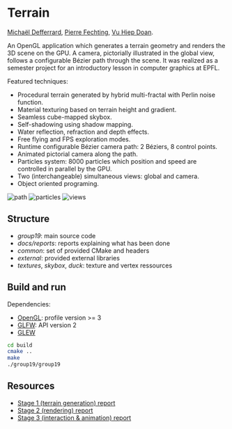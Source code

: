 # Terrain

[Michaël Defferrard](https://deff.ch),
[Pierre Fechting](https://www.linkedin.com/in/pierre-fechting-5108b353),
[Vu Hiep Doan](https://www.linkedin.com/in/doanvuhiep).

An OpenGL application which generates a terrain geometry and renders the 3D
scene on the GPU. A camera, pictorially illustrated in the global view, follows
a configurable Bézier path through the scene. It was realized as a semester
project for an introductory lesson in computer graphics at EPFL.

Featured techniques:

* Procedural terrain generated by hybrid multi-fractal with Perlin noise
  function.
* Material texturing based on terrain height and gradient.
* Seamless cube-mapped skybox.
* Self-shadowing using shadow mapping.
* Water reflection, refraction and depth effects.
* Free flying and FPS exploration modes.
* Runtime configurable Bézier camera path: 2 Béziers, 8 control points.
* Animated pictorial camera along the path.
* Particles system: 8000 particles which position and speed are controlled in
  parallel by the GPU.
* Two (interchangeable) simultaneous views: global and camera.
* Object oriented programing.

![path](docs/reports/img_stage3/pictorial_camera2.png)
![particles](docs/reports/img_stage3/particles_blending.png)
![views](docs/reports/img_stage3/two_views.png)

## Structure

* *group19*: main source code
* *docs/reports*: reports explaining what has been done
* *common*: set of provided CMake and headers
* *external*: provided external libraries
* *textures*, *skybox*, *duck*: texture and vertex ressources

## Build and run

Dependencies:

* [OpenGL](https://www.opengl.org/): profile version >= 3
* [GLFW](http://www.glfw.org/): API version 2
* [GLEW](http://glew.sourceforge.net/)

```sh
cd build
cmake ..
make
./group19/group19
```

## Resources

* [Stage 1 (terrain generation) report](https://deff.ch/terrain_report_1.pdf)
* [Stage 2 (rendering) report](https://deff.ch/terrain_report_2.pdf)
* [Stage 3 (interaction & animation) report](https://deff.ch/terrain_report_3.pdf)
